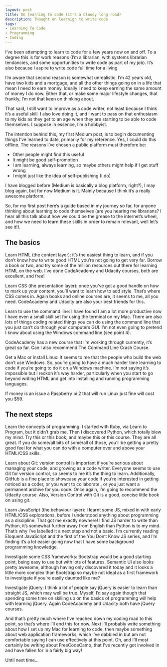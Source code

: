 ```yaml
---
layout: post
title: On learning to code (it's a bloody long road)
description: THought on learnign to write code
tags:
- Learning To Code
- Programming
- Coding
---
```


I’ve been attempting to learn to code for a few years now on and off. To a degree this is for work reasons (I’m a librarian, with systems librarian tendancies, and some opportunities to write code as part of my job). It’s also because I aspire to write code full time for a living.

I’m aware that second reason is somewhat unrealistic. I’m 42 years old, have two kids and a mortgage, and all the other things going on in a life that mean I need to earn money. Ideally I need to keep earning the same amount of money I do now. Either that, or make some major lifestyle changes, that frankly, I’m not that keen on thinking about.

That said, I still want to improve as a code writer, not least because I think it’s a useful skill. I also love doing it, and I want to pass on that enthusiasm to my kids as they get to an age when they are starting to be able to code themselves. I suppose in essence, I’m a hobbyist.

The intention behind this, my first Medium post, is to begin documenting things I’ve learned to date, primarily for my reference. Yes, I could do this offline. The reasons I’ve chosen a public platform must therefore be:

* Other people might find this useful
* It might be good self-promotion
* I am learning, always learning, so maybe others might help if I get stuff wrong
* I might just like the idea of self-publishing (I do)

I have blogged before (Medium is basically a blog platform, right?), I may blog again, but for now Medium is it. Mainly because I think it’s a really awesome platform.

So, for my first post here’s a guide based in my journey so far, for anyone thinking about learning to code themselves (are you hearing me librarians? I hear all this talk about how we could be the grease to the internet’s wheel, and how we need to learn these skills in order to remain relevant, well let’s see it!).

## The basics

Learn HTML (the content layer): it’s the easiest thing to learn, and if you don’t know how to write good HTML you’re not going to get very far.
Borrow a book or two, and try some of the million resources out there for learning HTML on the web. I’ve done CodeAcademy and Udacity courses, both are excellent, and free!

Learn CSS (the presentation layer): once you’ve got a good handle on how to mark up your content, you’ll want to learn how to add style. That’s where CSS comes in. Again books and online courses are, it seems to me, all you need. CodeAcademy and Udacity are also your best friends for this.

Learn to use the command line: I have found I am a lot more productive now I have even a small skill set for using the terminal on my Mac. There are also lots of things coding related things you can do using the command line that you just can’t do through your computers GUI. I’m not even going to pretend I know about using the Windows command line (see point 4).

CodeAcademy has a new course that I’m working through currently, it’s great so far. Can I also recommend The Command Line Crash Course.

Get a Mac or install Linux: It seems to me that the people who build the web don’t use Windows. So, you’re going to have a much harder time learning to code if you’re going to do it on a Windows machine. I’m not saying it’s impossible but I reckon it’s way harder, particularly when you start to go beyond writing HTML and get into installing and running programming languages.

If money is an issue a Raspberry pi 2 that will run Linux just fine will cost you $59.

## The next steps

Learn the concepts of programming: I started with Ruby, via Learn to Program, but it didn’t grab me. Then I discovered Python, which totally blew my mind. Try this or this book, and maybe this or this course. They are all great. If you do some/all bits of some/all of those, you’ll be getting a pretty good feel for what you can do with a computer over and above your HTML/CSS skills.

Learn about Git: version control is important if you’re serious about managing your code, and growing as a code writer. Everyone seems to use Git for version control, so seems to me it’s the thing to learn. Additionally, GitHub is a fine place to showcase your code if you’re interested in getting noticed as a coder, or you want to collaborate , or you just want a permanent archive for you code. Once again, I’m going to recommend the Udacity course. Also, Version Control with Git is a good, concise little book on using git.

Learn JavaScript (the behaviour layer): I learnt some JS, mixed in with early HTML/CSS explorations, before I understood anything about programming as a discipline. That got me exactly nowhere! I find JS harder to write than Python, it’s somewhat further away from English than Python is to my mind. That’s why I’ve labelled it a next step and not a basic. I’m currently reading Eloquent JavaScript and the first of the You Don’t Know JS series, and I’m finding it’s a lot easier going now that I have some background programming knowledge.

Investigate some CSS frameworks: Bootstrap would be a good starting point, being easy to use but with lots of features. Semantic UI also looks pretty awesome, although having only discovered it today and it looks a little more complex than Bootstrap so maybe not ideal as a first framework to investigate if you’re easily daunted like me?

Investigate jQuery: I think a lot of people say jQuery is easier to learn than straight JS, which may well be true. Myself, I’d say again though that spending some time on skilling up on the basics of programming will help with learning jQuery. Again CodeAcademy and Udacity both have jQuery courses.

And that’s pretty much where I’ve reached down my coding road to this point, so that’s where I’ll end this for now. Next I’ll probably write something about how I set up my Mac for learning to code, then maybe something about web application frameworks, which I’ve dabbled in but am not comfortable saying I can use effectively at this point. Oh, and I’ll most certainly be writing about FreeCodeCamp, that I’ve recently got involved in and have fallen for in a fairly big way!

Until next time...